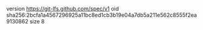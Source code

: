 version https://git-lfs.github.com/spec/v1
oid sha256:2bcfa1a4567296925a11bc8ed1cb3b19e04a7db5a211e562c8555f2ea9130862
size 8
